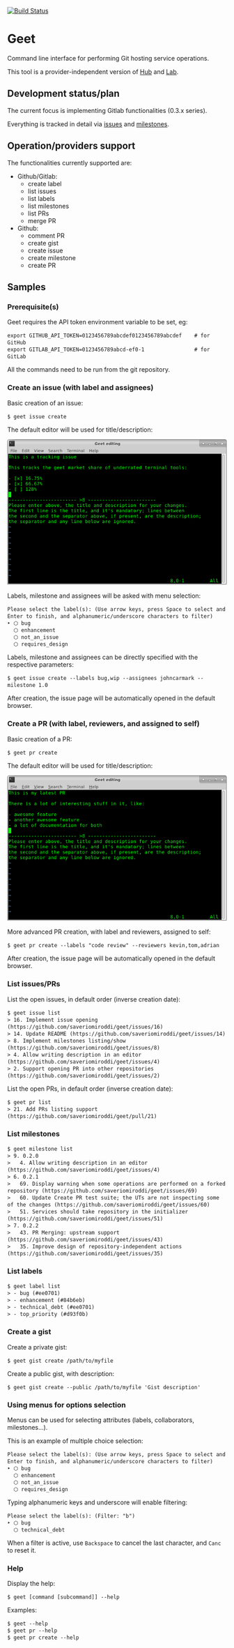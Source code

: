 [![Build Status][BS IMG]](https://travis-ci.org/saveriomiroddi/geet)

# Geet

Command line interface for performing Git hosting service operations.

This tool is a provider-independent version of [Hub](https://github.com/github/hub) and [Lab](https://github.com/zaquestion/lab).

## Development status/plan

The current focus is implementing Gitlab functionalities (0.3.x series).

Everything is tracked in detail via [issues](https://github.com/saveriomiroddi/geet/issues) and [milestones](https://github.com/saveriomiroddi/geet/milestones).

## Operation/providers support

The functionalities currently supported are:

- Github/Gitlab:
  - create label
  - list issues
  - list labels
  - list milestones
  - list PRs
  - merge PR
- Github:
  - comment PR
  - create gist
  - create issue
  - create milestone
  - create PR

## Samples

### Prerequisite(s)

Geet requires the API token environment variable to be set, eg:

    export GITHUB_API_TOKEN=0123456789abcdef0123456789abcdef    # for GitHub
    export GITLAB_API_TOKEN=0123456789abcd-ef0-1                # for GitLab

All the commands need to be run from the git repository.

### Create an issue (with label and assignees)

Basic creation of an issue:

    $ geet issue create

The default editor will be used for title/description:

![Issue creation editing screenshot](/extra/issue_editing.png?raw=true)

Labels, milestone and assignees will be asked with menu selection:

    Please select the label(s): (Use arrow keys, press Space to select and Enter to finish, and alphanumeric/underscore characters to filter)
    ‣ ⬡ bug
      ⬡ enhancement
      ⬡ not_an_issue
      ⬡ requires_design

Labels, milestone and assignees can be directly specified with the respective parameters:

    $ geet issue create --labels bug,wip --assignees johncarmark --milestone 1.0

After creation, the issue page will be automatically opened in the default browser.

### Create a PR (with label, reviewers, and assigned to self)

Basic creation of a PR:

    $ geet pr create

The default editor will be used for title/description:

![Issue creation editing screenshot](/extra/pr_editing.png?raw=true)

More advanced PR creation, with label and reviewers, assigned to self:

    $ geet pr create --labels "code review" --reviewers kevin,tom,adrian

After creation, the issue page will be automatically opened in the default browser.

### List issues/PRs

List the open issues, in default order (inverse creation date):

    $ geet issue list
    > 16. Implement issue opening (https://github.com/saveriomiroddi/geet/issues/16)
    > 14. Update README (https://github.com/saveriomiroddi/geet/issues/14)
    > 8. Implement milestones listing/show (https://github.com/saveriomiroddi/geet/issues/8)
    > 4. Allow writing description in an editor (https://github.com/saveriomiroddi/geet/issues/4)
    > 2. Support opening PR into other repositories (https://github.com/saveriomiroddi/geet/issues/2)

List the open PRs, in default order (inverse creation date):

    $ geet pr list
    > 21. Add PRs listing support (https://github.com/saveriomiroddi/geet/pull/21)

### List milestones

    $ geet milestone list
    > 9. 0.2.0
    >   4. Allow writing description in an editor (https://github.com/saveriomiroddi/geet/issues/4)
    > 6. 0.2.1
    >   69. Display warning when some operations are performed on a forked repository (https://github.com/saveriomiroddi/geet/issues/69)
    >   60. Update Create PR test suite; the UTs are not inspecting some of the changes (https://github.com/saveriomiroddi/geet/issues/60)
    >   51. Services should take repository in the initializer (https://github.com/saveriomiroddi/geet/issues/51)
    > 7. 0.2.2
    >   43. PR Merging: upstream support (https://github.com/saveriomiroddi/geet/issues/43)
    >   35. Improve design of repository-independent actions (https://github.com/saveriomiroddi/geet/issues/35)

### List labels

    $ geet label list
    > - bug (#ee0701)
    > - enhancement (#84b6eb)
    > - technical_debt (#ee0701)
    > - top_priority (#d93f0b)

### Create a gist

Create a private gist:

    $ geet gist create /path/to/myfile

Create a public gist, with description:

    $ geet gist create --public /path/to/myfile 'Gist description'

### Using menus for options selection

Menus can be used for selecting attributes (labels, collaborators, milestones...).

This is an example of multiple choice selection:

    Please select the label(s): (Use arrow keys, press Space to select and Enter to finish, and alphanumeric/underscore characters to filter)
    ‣ ⬡ bug
      ⬡ enhancement
      ⬡ not_an_issue
      ⬡ requires_design

Typing alphanumeric keys and underscore will enable filtering:

    Please select the label(s): (Filter: "b")
    ‣ ⬡ bug
      ⬡ technical_debt

When a filter is active, use `Backspace` to cancel the last character, and `Canc` to reset it.

### Help

Display the help:

    $ geet [command [subcommand]] --help

Examples:

    $ geet --help
    $ geet pr --help
    $ geet pr create --help

[BS img]: https://travis-ci.org/saveriomiroddi/geet.svg?branch=master
